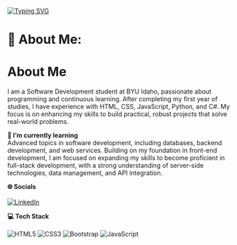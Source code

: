 [![Typing SVG](https://readme-typing-svg.herokuapp.com?color=ffd700&size=35&center=true&vCenter=true&width=1000&lines=Welcome+to+my+GitHub+profile!;My+name+is+Ezequiel+Gimenez;I'm+a+Software+Development+Student)](https://git.io/typing-svg)
# 💫 About Me:

# **About Me**
I am a Software Development student at BYU Idaho, passionate about programming and continuous learning. After completing my first year of studies, I have experience with HTML, CSS, JavaScript, Python, and C#. My focus is on enhancing my skills to build practical, robust projects that solve real-world problems.<br>

**🌱 I’m currently learning**<br>
Advanced topics in software development, including databases, backend development, and web services. Building on my foundation in front-end development, I am focused on expanding my skills to become proficient in full-stack development, with a strong understanding of server-side technologies, data management, and API integration.<br>

**🌐 Socials**<br><br>
[![LinkedIn](https://img.shields.io/badge/LinkedIn-%230077B5.svg?logo=linkedin&logoColor=white)](https://www.linkedin.com/in/ezegimenez/) <br>

**💻 Tech Stack**<br><br>
![HTML5](https://img.shields.io/badge/html5-%23E34F26.svg?style=for-the-badge&logo=html5&logoColor=white) ![CSS3](https://img.shields.io/badge/css3-%231572B6.svg?style=for-the-badge&logo=css3&logoColor=white) ![Bootstrap](https://img.shields.io/badge/bootstrap-%23563D7C.svg?style=for-the-badge&logo=bootstrap&logoColor=white) ![JavaScript](https://img.shields.io/badge/javascript-%23323330.svg?style=for-the-badge&logo=javascript&logoColor=%23F7DF1E)<br>  




